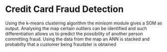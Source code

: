 Credit Card Fraud Detection
============================
Using the k-means clustering algorithm the minisom module gives a SOM as output. 
Analysing the map certain outliers can be identified and such differentiation allows us
to predict the possibility of another person committing fraud. Using the data from the map
an ANN is stacked and probabilty that a customer being fraudster is obtained
